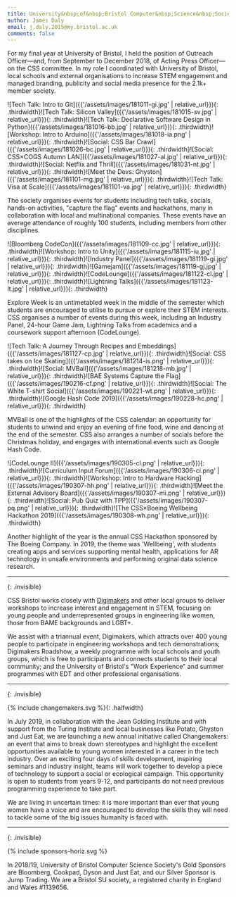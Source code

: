 ```yaml
---
title: University&nbsp;of&nbsp;Bristol Computer&nbsp;Science&nbsp;Society 2018&ndash;19
author: James Daly
email: j.daly.2015@my.bristol.ac.uk
comments: false
---
```


For my final year at University of Bristol, I held the position of Outreach Officer&mdash;and, from September to December 2018, of Acting Press Officer&mdash;on the CSS committee. In my role I coordinated with University of Bristol, local schools and external organisations to increase STEM engagement and managed branding, publicity and social media presence for the 2.1k+ member society.

![Tech Talk: Intro to Git]({{'/assets/images/181011-gi.jpg' | relative_url}}){: .thirdwidth}![Tech Talk: Silicon Valley]({{'/assets/images/181015-sv.jpg' | relative_url}}){: .thirdwidth}![Tech Talk: Declarative Software Design in Python]({{'/assets/images/181016-bb.jpg' | relative_url}}){: .thirdwidth}![Workshop: Intro to Arduino]({{'/assets/images/181018-ia.png' | relative_url}}){: .thirdwidth}![Social: CSS Bar Crawl]({{'/assets/images/181026-bc.jpg' | relative_url}}){: .thirdwidth}![Social: CSS×COGS Autumn LAN]({{'/assets/images/181027-al.jpg' | relative_url}}){: .thirdwidth}![Social: Netflix and Thrill]({{'/assets/images/181031-nt.jpg' | relative_url}}){: .thirdwidth}![Meet the Devs: Ghyston]({{'/assets/images/181101-mg.jpg' | relative_url}}){: .thirdwidth}![Tech Talk: Visa at Scale]({{'/assets/images/181101-va.jpg' | relative_url}}){: .thirdwidth}

The society organises events for students including tech talks, socials, hands-on activities, "capture the flag" events and hackathons, many in collaboration with local and multinational companies. These events have an average attendance of roughly 100 students, including members from other disciplines.

![Bloomberg CodeCon]({{'/assets/images/181109-cc.jpg' | relative_url}}){: .thirdwidth}![Workshop: Intro to Unity]({{'/assets/images/181115-iu.jpg' | relative_url}}){: .thirdwidth}![Industry Panel]({{'/assets/images/181119-gi.jpg' | relative_url}}){: .thirdwidth}![Gamejam]({{'/assets/images/181119-gj.jpg' | relative_url}}){: .thirdwidth}![CodeLounge]({{'/assets/images/181122-cl.jpg' | relative_url}}){: .thirdwidth}![Lightning Talks]({{'/assets/images/181123-lt.jpg' | relative_url}}){: .thirdwidth}

Explore Week is an untimetabled week in the middle of the semester which students are encouraged to utilise to pursue or explore their STEM interests. CSS organises a number of events during this week, including an Industry Panel, 24-hour Game Jam, Lightning Talks from academics and a coursework support afternoon (CodeLounge).

![Tech Talk: A Journey Through Recipes and Embeddings]({{'/assets/images/181127-cp.jpg' | relative_url}}){: .thirdwidth}![Social: CSS takes on Ice Skating]({{'/assets/images/181214-is.png' | relative_url}}){: .thirdwidth}![Social: MVBall]({{'/assets/images/181218-mb.jpg' | relative_url}}){: .thirdwidth}![BAE Systems Capture the Flag]({{'/assets/images/190216-cf.png' | relative_url}}){: .thirdwidth}![Social: The White T-shirt Social]({{'/assets/images/190221-wt.png' | relative_url}}){: .thirdwidth}![Google Hash Code 2019]({{'/assets/images/190228-hc.png' | relative_url}}){: .thirdwidth}

MVBall is one of the highlights of the CSS calendar: an opportunity for students to unwind and enjoy an evening of fine food, wine and dancing at the end of the semester. CSS also arranges a number of socials before the Christmas holiday, and engages with international events such as Google Hash Code.

![CodeLounge II]({{'/assets/images/190305-cl.png' | relative_url}}){: .thirdwidth}![Curriculum Input Forum]({{'/assets/images/190306-ci.png' | relative_url}}){: .thirdwidth}![Workshop: Intro to Hardware Hacking]({{'/assets/images/190307-hh.png' | relative_url}}){: .thirdwidth}![Meet the External Advisory Board]({{'/assets/images/190307-mi.png' | relative_url}}){: .thirdwidth}![Social: Pub Quiz with TPP]({{'/assets/images/190307-pq.png' | relative_url}}){: .thirdwidth}![The CSS×Boeing Wellbeing Hackathon 2019]({{'/assets/images/190308-wh.png' | relative_url}}){: .thirdwidth}

Another highlight of the year is the annual CSS Hackathon sponsored by The Boeing Company. In 2019, the theme was 'Wellbeing', with students creating apps and services supporting mental health, applications for AR technology in unsafe environments and performing original data science research.

---
{: .invisible}

CSS Bristol works closely with [Digimakers](digimakers.co.uk) and other local groups to deliver workshops to increase interest and engagement in STEM, focusing on young people and underrepresented groups in engineering like women, those from BAME backgrounds and LGBT+. 

We assist with a triannual event, Digimakers, which attracts over 400 young people to participate in engineering workshops and tech demonstrations; Digimakers Roadshow, a weekly programme with local schools and youth groups, which is free to participants and connects students to their local community; and the University of Bristol's "Work Experience" and summer programmes with EDT and other professional organisations. 

---
{: .invisible}

{% include changemakers.svg %}{: .halfwidth}

In July 2019, in collaboration with the Jean Golding Institute and with support from the Turing Institute and local businesses like Potato, Ghyston and Just Eat, we are launching a new annual initiative called Changemakers: an event that aims to break down stereotypes and highlight the excellent opportunities available to young women interested in a career in the tech industry. Over an exciting four days of skills development, inspiring seminars and industry insight, teams will work together to develop a piece of technology to support a social or ecological campaign. This opportunity is open to students from years 9-12, and participants do not need previous programming experience to take part. 

We are living in uncertain times: it is more important than ever that young women have a voice and are encouraged to develop the skills they will need to tackle some of the big issues humanity is faced with.

---
{: .invisible}

{% include sponsors-horiz.svg %}

In 2018/19, University of Bristol Computer Science Society's Gold Sponsors are Bloomberg, Cookpad, Dyson and Just Eat, and our Silver Sponsor is Jump Trading. We are a Bristol SU society, a registered charity in England and Wales #1139656.